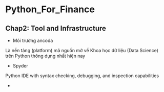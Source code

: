 # Python_For_Finance


## Chap2: Tool and Infrastructure

* Môi trường ancoda

Là nền tảng (platform) mã nguồn mở về Khoa học dữ liệu (Data Science) trên Python thông dụng nhất hiện nay

* Spyder

Python IDE with syntax checking, debugging, and inspection capabilities

* 
